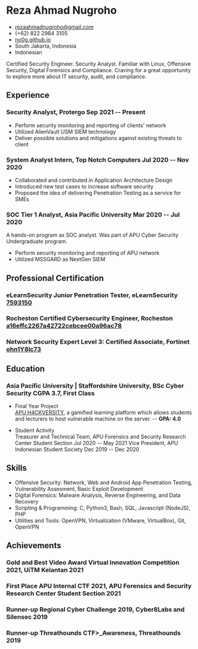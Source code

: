 <!-- The (first) h1 will be used as the <title> of the HTML page -->
# Reza Ahmad Nugroho

<!-- The unordered list immediately after the h1 will be formatted on a single
line. It is intended to be used for contact details -->
- <rezaahmadnugroho@gmail.com>
- (+62) 822 2984 3105
- [no0g.github.io](https://no0g.github.io)
- South Jakarta, Indonesia
- Indonesian

<!-- The paragraph after the h1 and ul and before the first h2 is optional. It
is intended to be used for a short summary. -->
Certified Security Engineer. Security Analyst. Familiar with Linux, Offensive Security, Digital Forensics and Compliance. Craving for a great opportunity to explore more about IT security, audit, and compliance.

## Experience

<!-- You have to wrap the "left" and "right" half of these headings in spans by
hand -->
### <span>Security Analyst, Protergo</span> <span>Sep 2021 -- Present</span>

 - Perform security monitoring and reporting of clients' network
 - Utilized AlienVault USM SIEM technology
 - Deliver possible solutions and mitigations against existing threats to client
### <span>System Analyst Intern, Top Notch Computers</span> <span>Jul 2020 -- Nov 2020</span>

 - Collaborated and contributed in Application Architecture Design
 - Introduced new test cases to increase software security
 - Proposed the idea of delivering Penetration Testing as a service for SMEs

### <span>SOC Tier 1 Analyst, Asia Pacific University</span> <span>Mar 2020 -- Jul 2020</span>

A hands-on program as SOC analyst. Was part of APU Cyber Security Undergraduate program.

 - Perform security monitoring and reporting of APU network
 - Utilized MSSGARD as NextGen SIEM

## Professional Certification

### <span>eLearnSecurity Junior Penetration Tester, eLearnSecurity</span> <span>[7593150](https://verified.elearnsecurity.com/certificates/1dd79b09-a9d2-495f-8535-abe05d956157)</span>

### <span>Rocheston Certified Cybersecurity Engineer, Rocheston</span> <span>[a16effc2267a42722cebcee00a96ac78](http://no0g.github.io/assets/cert/RCCE.pdf)</span>

### <span>Network Security Expert Level 3: Certified Associate, Fortinet</span> <span>[ohn1Y8lc73](http://no0g.github.io/assets/cert/NSE3.pdf)</span>

## Education 

### <span>Asia Pacific University | Staffordshire University, BSc Cyber Security</span> <span>CGPA 3.7, First Class</span>

  - Final Year Project   
   [APU H4CKVERSITY](https://no0g.github.io/2021/h4ckversity/), a gamified learning platform which allows students and lecturers to host vulnerable machine on the server. -- <b>GPA: 4.0</b>

  - Student Activity   
  <span>Treasurer and Technical Team, APU Forensics and Security Research Center Student Section</span> <span>Jul 2020 -- May 2021</span>
  <span>Vice President, APU Indonesian Student Society</span> <span>Dec 2019 -- Dec 2020</span>

## Skills
 
 - Offensive Security: Network, Web and Android App Penetration Testing, Vulnerability Assesment, Basic Exploit Development
 - Digital Forensics: Malware Analysis, Reverse Engineering, and Data Recovery
 - Scripting & Programming: C, Python3, Bash, SQL, Javascript (NodeJS), PHP 
 - Utilities and Tools: OpenVPN, Virtualization (VMware, VirtualBox), Git, OpenVPN

## Achievements

### <span>Gold and Best Video Award Virtual Innovation Competition 2021, UiTM Kelantan </span> <span>2021</span>
### <span>First Place APU Internal CTF 2021, APU Forensics and Security Research Center Student Section </span> <span>2021</span>
### <span>Runner-up Regional Cyber Challenge 2019, Cyber8Labs and Silensec </span> <span>2019</span>
### <span>Runner-up Threathounds CTF>_Awareness, Threathounds</span> <span>2019</span>





